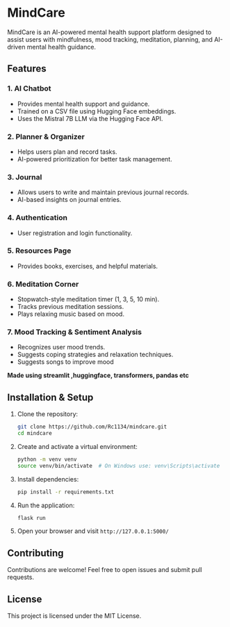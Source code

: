 # MindCare

MindCare is an AI-powered mental health support platform designed to assist users with mindfulness, mood tracking, meditation, planning, and AI-driven mental health guidance.

## Features

### 1. **AI Chatbot**
- Provides mental health support and guidance.
- Trained on a CSV file using Hugging Face embeddings.
- Uses the Mistral 7B LLM via the Hugging Face API.

### 2. **Planner & Organizer**
- Helps users plan and record tasks.
- AI-powered prioritization for better task management.

### 3. **Journal**
- Allows users to write and maintain previous journal records.
- AI-based insights on journal entries.

### 4. **Authentication**
- User registration and login functionality.

### 5. **Resources Page**
- Provides books, exercises, and helpful materials.

### 6. **Meditation Corner**
- Stopwatch-style meditation timer (1, 3, 5, 10 min).
- Tracks previous meditation sessions.
- Plays relaxing music based on mood.

### 7. **Mood Tracking & Sentiment Analysis**
- Recognizes user mood trends.
- Suggests coping strategies and relaxation techniques.
- Suggests songs to improve mood



**Made using streamlit ,huggingface, transformers, pandas etc**

## Installation & Setup

1. Clone the repository:
   ```sh
   git clone https://github.com/Rc1134/mindcare.git
   cd mindcare
   ```

2. Create and activate a virtual environment:
   ```sh
   python -m venv venv
   source venv/bin/activate  # On Windows use: venv\Scripts\activate
   ```

3. Install dependencies:
   ```sh
   pip install -r requirements.txt
   ```

4. Run the application:
   ```sh
   flask run
   ```

5. Open your browser and visit `http://127.0.0.1:5000/`

## Contributing
Contributions are welcome! Feel free to open issues and submit pull requests.

## License
This project is licensed under the MIT License.

